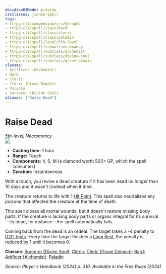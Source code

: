 ```yaml
---
obsidianUIMode: preview
cssclasses: json5e-spell
tags:
- ttrpg-cli/compendium/src/5e/xphb
- ttrpg-cli/spell/class/bard
- ttrpg-cli/spell/class/cleric
- ttrpg-cli/spell/class/paladin
- ttrpg-cli/spell/level/5th-level
- ttrpg-cli/spell/school/necromancy
- ttrpg-cli/spell/subclass/alchemist
- ttrpg-cli/spell/subclass/divine-soul
- ttrpg-cli/spell/subclass/grave-domain
classes:
- Artificer (Alchemist)
- Bard
- Cleric
- Cleric (Grave Domain)
- Paladin
- Sorcerer (Divine Soul)
aliases: ["Raise Dead"]
---
```

# Raise Dead
*5th-level, Necromancy*  
![](2-Mechanics/CLI/spells/img/raise-dead.webp#right)

- **Casting time:** 1 hour
- **Range:** Touch
- **Components:** V, S, M (a diamond worth 500+ GP, which the spell consumes)
- **Duration:** Instantaneous

With a touch, you revive a dead creature if it has been dead no longer than 10 days and it wasn't Undead when it died.

The creature returns to life with 1 [Hit Point](2-Mechanics/CLI/rules/variant-rules/hit-points-xphb.md). This spell also neutralizes any poisons that affected the creature at the time of death.

This spell closes all mortal wounds, but it doesn't restore missing body parts. If the creature is lacking body parts or organs integral for its survival—its head, for instance—the spell automatically fails.

Coming back from the dead is an ordeal. The target takes a -4 penalty to [D20 Tests](2-Mechanics/CLI/rules/variant-rules/d20-test-xphb.md). Every time the target finishes a [Long Rest](2-Mechanics/CLI/rules/variant-rules/long-rest-xphb.md), the penalty is reduced by 1 until it becomes 0.

**Classes**: [Sorcerer (Divine Soul)](2-Mechanics/CLI/lists/list-spells-classes-sorcerer-xphb-divine-soul-xge.md "subclass=XGE;class=XPHB"); [Cleric](2-Mechanics/CLI/lists/list-spells-classes-cleric.md); [Cleric (Grave Domain)](2-Mechanics/CLI/lists/list-spells-classes-cleric-xphb-grave-domain-xge.md "subclass=XGE;class=XPHB"); [Bard](2-Mechanics/CLI/lists/list-spells-classes-bard.md); [Artificer (Alchemist)](2-Mechanics/CLI/lists/list-spells-classes-artificer-alchemist-tce.md "subclass=TCE;class=TCE"); [Paladin](2-Mechanics/CLI/lists/list-spells-classes-paladin.md)

*Source: Player's Handbook (2024) p. 310. Available in the Free Rules (2024)*
